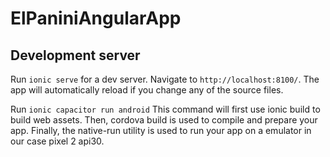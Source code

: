 # ElPaniniAngularApp

## Development server

Run `ionic serve` for a dev server. Navigate to `http://localhost:8100/`. The app will automatically reload if you change any of the source files.

Run `ionic capacitor run android` This command will first use ionic build to build web assets. Then, cordova build is used to compile and prepare your app. Finally, the native-run utility is used to run your app on a emulator in our case pixel 2 api30.

